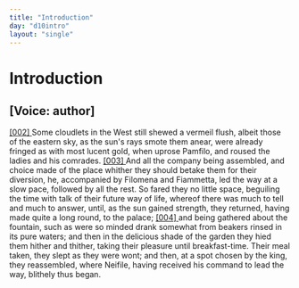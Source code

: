 ```yaml
---
title: "Introduction"
day: "d10intro"
layout: "single"
---
```

<div id="d10intro" type="introduction" who="author">
 <h1>
  Introduction
 </h1>
 <p>
  <h2>
   [Voice: author]
  </h2>
 </p>
 <p>
  <a href="{{ site.baseurl }}itDecameron/d10intro#p10980002" id="p10980002">
   [002]
  </a>
  Some
  cloudlets in the West still shewed a vermeil flush, albeit
      those of the eastern sky, as the sun's rays smote them anear, were
 already fringed as with most lucent gold, when uprose Pamfilo, and
 roused the ladies and his comrades.
  <a href="{{ site.baseurl }}itDecameron/d10intro#p10980003" id="p10980003">
   [003]
  </a>
  And all the company being
 assembled, and choice made of the place whither they should betake
 them for their diversion, he, accompanied by Filomena and Fiammetta,
 led the way at a slow pace, followed by all the rest. So fared they
 no little space, beguiling the time with talk of their future way of
 life, whereof there was much to tell and much to answer, until, as
 the sun gained strength, they returned, having made quite a long
 round, to the palace;
  <a href="{{ site.baseurl }}itDecameron/d10intro#p10980004" id="p10980004">
   [004]
  </a>
  and being gathered about the fountain, such as
 were so minded drank somewhat from beakers rinsed in its pure
 waters; and then in the delicious shade of the garden they hied them
 hither and thither, taking their pleasure until breakfast-time. Their
 meal taken, they slept as they were wont; and then, at a spot chosen
 by the king, they reassembled, where Neifile, having received his
 command to lead the way, blithely thus began.
 </p>
</div>